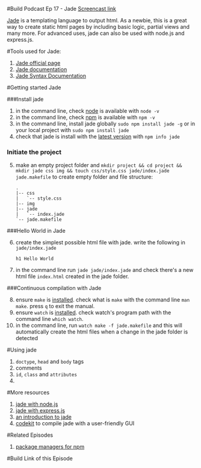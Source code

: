 #Build Podcast Ep 17 - Jade
[Screencast link ](http://build-podcast.com/jade/)

[Jade](http://jade-lang.com/) is a templating language to output html. As a newbie, this is a great way to create static html pages by including basic logic, partial views and many more. For advanced uses, jade can also be used with node.js and express.js.


#Tools used for Jade:

1. [Jade official page](http://yslow.org/)
2. [Jade documentation](https://github.com/visionmedia/jade)
2. [Jade Syntax Documentation](http://naltatis.github.com/jade-syntax-docs/)

#Getting started Jade

###Install jade
1. in the command line, check [node](http://nodejs.org/) is available with `node -v`
2. in the command line, check [npm](https://npmjs.org/) is available with `npm -v`
3. in the command line, install jade globally `sudo npm install jade -g` or in your local project with `sudo npm install jade`
4. check that jade is install with the [latest version](https://npmjs.org/package/jade) with `npm info jade`

### Initiate the project

5. make an empty project folder and `mkdir project && cd project && mkdir jade css img && touch css/style.css jade/index.jade jade.makefile` to create empty folder and file structure:

    ```
    .
    |-- css
    |   `-- style.css
    |-- img
    |-- jade
    |   `-- index.jade
    `-- jade.makefile
    ```
    
###Hello World in Jade

6. create the simplest possible html file with jade. write the following in `jade/index.jade`

    ```
    h1 Hello World
    ```
7. in the command line run `jade jade/index.jade` and check there's a new html file `index.html` created in the jade folder. 

###Continuous compilation with Jade

8. ensure `make` is [installed](http://stackoverflow.com/questions/6767481/where-can-i-find-make-program-for-mac-os-x-lion). check what is `make` with the command line `man make`. press `q` to exit the manual.
8. ensure `watch` is [installed](http://osxdaily.com/2010/08/22/install-watch-command-on-os-x/). check watch's program path with the command line `which watch`. 
8. in the command line, run `watch make -f jade.makefile` and this will automatically create the html files when a change in the jade folder is detected

#Using jade

1. `doctype`, `head` and `body` tags
2. comments
3. `id`, `class` and `attributes`
4. 


#More resources 

1. [jade with node.js](http://devashish.co.in/2012/01/27/node-jspart-3-jade-bootstrap/)
2. [jade with express.js](http://www.hacksparrow.com/express-js-tutorial.html)
3. [an introduction to jade](http://www.franz-enzenhofer.com/jade)
4. [codekit]() to compile jade with a user-friendly GUI


#Related Episodes

1. [package managers for npm]()

#Build Link of this Episode

